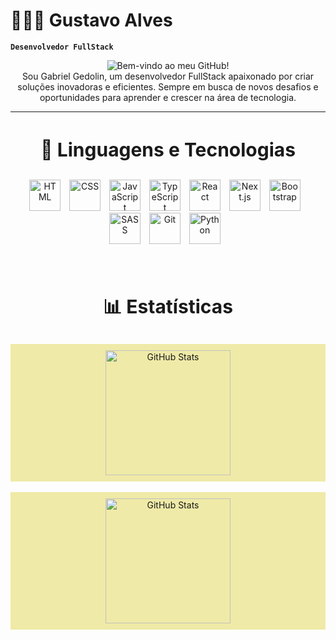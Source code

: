 # 👨🏻‍💻 Gustavo Alves

**`Desenvolvedor FullStack`**

<div align="center">
    <img src="https://readme-typing-svg.demolab.com?font=Fira+Code&size=49&duration=4000&pause=1000&color=efeaa7&width=700&height=100&lines=Bem-vindo+ao+meu+GitHub!" alt="Bem-vindo ao meu GitHub!"/>
</div>

<div align="center">
  Sou Gabriel Gedolin, um desenvolvedor FullStack apaixonado por criar soluções inovadoras e eficientes. Sempre em busca de novos desafios e oportunidades para aprender e crescer na área de tecnologia.
</div>

---

<div align="center">
  <h3 style="font-weight: bold; font-size: 30px;">🤖 Linguagens e Tecnologias</h3>
</div>

<div align="center">
  <img 
      alt="HTML"
      title="HTML" 
      width="50px" 
      style="padding-right: 10px;" 
      src="https://cdn.jsdelivr.net/gh/devicons/devicon@latest/icons/html5/html5-original.svg" 
  />
  <img 
      alt="CSS" 
      title="CSS"
      width="50px" 
      style="padding-right: 10px;" 
      src="https://cdn.jsdelivr.net/gh/devicons/devicon@latest/icons/css3/css3-original.svg" 
  />
  <img 
      alt="JavaScript" 
      title="JavaScript"
      width="50px" 
      style="padding-right: 10px;" 
      src="https://cdn.jsdelivr.net/gh/devicons/devicon@latest/icons/javascript/javascript-original.svg" 
  />
  <img 
      alt="TypeScript"
      title="TypeScript" 
      width="50px" 
      style="padding-right: 10px;" 
      src="https://cdn.jsdelivr.net/gh/devicons/devicon@latest/icons/typescript/typescript-original.svg" 
  />
  <img 
      alt="React"
      title="React" 
      width="50px" 
      style="padding-right: 10px;" 
      src="https://cdn.jsdelivr.net/gh/devicons/devicon@latest/icons/react/react-original.svg" 
  />
  <img 
      alt="Next.js" 
      title="Next.js"
      width="50px" 
      style="padding-right: 10px;" 
      src="https://cdn.jsdelivr.net/gh/devicons/devicon@latest/icons/nextjs/nextjs-original.svg" 
  />
  <img 
      alt="Bootstrap"
      title="Bootstrap" 
      width="50px" 
      style="padding-right: 10px;" 
      src="https://cdn.jsdelivr.net/gh/devicons/devicon@latest/icons/bootstrap/bootstrap-original.svg" 
  />
  <img 
      alt="SASS" 
      title="SASS"
      width="50px" 
      style="padding-right: 10px;" 
      src="https://cdn.jsdelivr.net/gh/devicons/devicon@latest/icons/sass/sass-original.svg" 
  />
  <img 
      alt="Git" 
      title="Git"
      width="50px" 
      style="padding-right: 10px;" 
      src="https://cdn.jsdelivr.net/gh/devicons/devicon@latest/icons/git/git-original.svg" 
  />
  <img 
      alt="Python" 
      title="Python"
      width="50px" 
      style="padding-right: 10px;" 
      src="https://cdn.jsdelivr.net/gh/devicons/devicon@latest/icons/python/python-original.svg" 
  />
</div>

<br/>
<br/>

<div align="center">
  <h3 style="font-weight: bold; font-size: 30px;">📊 Estatísticas</h3>
</div>

<div align="center" style="background-color: #efeaa7; padding: 10px;">
  <img 
    align="center" 
    alt="GitHub Stats" 
    height="200" 
    src="https://github-readme-stats.vercel.app/api?username=gualvesx&show_icons=true&theme=tokyonight&include_all_commits=true&locale=pt-br" 
  />
</div>
<br/>
<div align="center" style="background-color: #efeaa7; padding: 10px;">
  <img 
    align="center" 
    alt="GitHub Stats" 
    height="200" 
    src="https://github-readme-stats.vercel.app/api/top-langs/?username=gualvesx&theme=tokyonight&layout=compact&custom_title=Tecnologias&langs_count=9" 
  />
</div>
